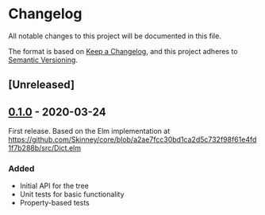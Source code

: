 # Changelog
All notable changes to this project will be documented in this file.

The format is based on [Keep a Changelog](https://keepachangelog.com/en/1.0.0/),
and this project adheres to [Semantic Versioning](https://semver.org/spec/v2.0.0.html).

## [Unreleased]

## [0.1.0] - 2020-03-24
First release.  Based on the Elm implementation at https://github.com/Skinney/core/blob/a2ae7fcc30bd1ca2d5c732f98f61e4fd1f7b288b/src/Dict.elm

### Added
- Initial API for the tree
- Unit tests for basic functionality
- Property-based tests

[0.1.0]: https://github.com/zakaluka/zn-llrbtree.git/releases/tag/v0.1.0
